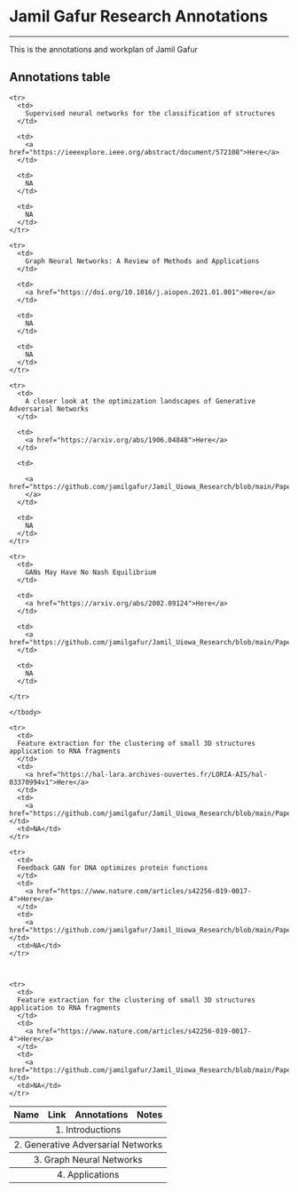 # Jamil Gafur Research Annotations
-----

This is the annotations and workplan of Jamil Gafur

## Annotations table

<table>
  <thead>
    <tr>
      <th>Name</th>
      <th>Link</th>
      <th>Annotations</th>
      <th>Notes</th>
    </tr>
  </thead>

  <tbody>
    <tr>
      <td colspan="4">
        <center>
          1. Introductions
        </center>
      </td>
    </tr>

    <tr>
      <td>
        Supervised neural networks for the classification of structures
      </td>
      
      <td>
        <a href="https://ieeexplore.ieee.org/abstract/document/572108">Here</a>
      </td>
      
      <td>
        NA
      </td>
      
      <td>
        NA
      </td>
    </tr>

    <tr>
      <td>
        Graph Neural Networks: A Review of Methods and Applications
      </td>
      
      <td>
        <a href="https://doi.org/10.1016/j.aiopen.2021.01.001">Here</a>
      </td>
      
      <td>
        NA
      </td>
      
      <td>
        NA
      </td>
    </tr>
  </tbody>

  <tbody>
    <tr>
      <td colspan="4">
        <center>
          2. Generative Adversarial Networks
        </center>
      </td>
    </tr>


    <tr>
      <td>
        A closer look at the optimization landscapes of Generative Adversarial Networks
      </td>
    
      <td>
        <a href="https://arxiv.org/abs/1906.04848">Here</a>
      </td>
    
      <td>
      
        <a href="https://github.com/jamilgafur/Jamil_Uiowa_Research/blob/main/Papers/A%20CLOSER%20LOOK%20AT%20THE%20OPTIMIZATION%20LANDSCAPES%20OF%20GENERATIVE%20ADVERSARIAL%20NETWORKS.pdf">Here
        </a>
      </td>
    
      <td>
        NA
      </td>
    </tr>

    <tr>
      <td>
        GANs May Have No Nash Equilibrium
      </td>
      
      <td>
        <a href="https://arxiv.org/abs/2002.09124">Here</a>
      </td>
      
      <td>
        <a href="https://github.com/jamilgafur/Jamil_Uiowa_Research/blob/main/Papers/GANs%20May%20Have%20No%20Nash%20Equilibria.pdf">Here</a>
      </td>
      
      <td>
        NA
      </td>
  
    </tr>

  </tbody>

  <tbody>
    <tr>
      <td colspan="4"><center>3. Graph Neural Networks</center></td>
    </tr>


    </tbody>

  <tbody>
    <tr>
      <td colspan="4"><center>4. Applications</center></td>
    </tr>

    <tr>
      <td>
      Feature extraction for the clustering of small 3D structures application to RNA fragments
      </td>
      <td>
        <a href="https://hal-lara.archives-ouvertes.fr/LORIA-AIS/hal-03370994v1">Here</a>
      </td>
      <td>
        <a href="https://github.com/jamilgafur/Jamil_Uiowa_Research/blob/main/Papers/Feature%20extraction%20for%20the%20clustering%20of%20small%203D%20structures%20application%20to%20RNA%20fragments.pdf">Here</a></td>
      <td>NA</td>
    </tr>

    <tr>
      <td>
      Feedback GAN for DNA optimizes protein functions
      </td>
      <td>
        <a href="https://www.nature.com/articles/s42256-019-0017-4">Here</a>
      </td>
      <td>
        <a href="https://github.com/jamilgafur/Jamil_Uiowa_Research/blob/main/Papers/Feedback%20GAN%20for%20DNA%20optimizes%20protein%20functions.pdf">Here</a></td>
      <td>NA</td>
    </tr>



    <tr>
      <td>
      Feature extraction for the clustering of small 3D structures application to RNA fragments
      </td>
      <td>
        <a href="https://www.nature.com/articles/s42256-019-0017-4">Here</a>
      </td>
      <td>
        <a href="https://github.com/jamilgafur/Jamil_Uiowa_Research/blob/main/Papers/Feedback%20GAN%20for%20DNA%20optimizes%20protein%20functions.pdf">Here</a></td>
      <td>NA</td>
    </tr>

</tbody>

</table>

